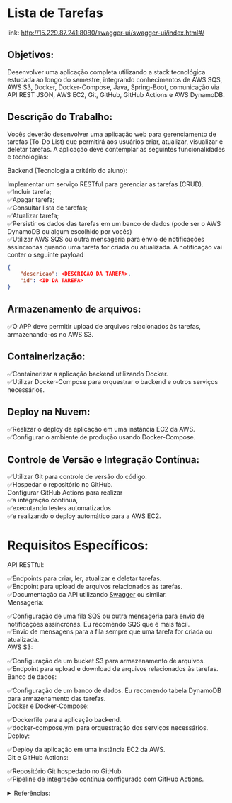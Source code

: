 # Lista de Tarefas
link: http://15.229.87.241:8080/swagger-ui/swagger-ui/index.html#/
## Objetivos:
Desenvolver uma aplicação completa utilizando a stack tecnológica estudada ao longo do semestre, integrando conhecimentos de AWS SQS, AWS S3, Docker, Docker-Compose, Java, Spring-Boot, comunicação via API REST JSON, AWS EC2, Git, GitHub, GitHub Actions e AWS DynamoDB.

## Descrição do Trabalho:

Vocês deverão desenvolver uma aplicação web para gerenciamento de tarefas (To-Do List) que permitirá aos usuários criar, atualizar, visualizar e deletar tarefas. A aplicação deve contemplar as seguintes funcionalidades e tecnologias:

Backend (Tecnologia a critério do aluno):

Implementar um serviço RESTful para gerenciar as tarefas (CRUD).\
✅Incluir tarefa;\
✅Apagar tarefa;\
✅Consultar lista de tarefas;\
✅Atualizar tarefa;\
✅Persistir os dados das tarefas em um banco de dados (pode ser o AWS DynamoDB ou algum escolhido por vocês)\
✅Utilizar AWS SQS ou outra mensageria para envio de notificações assíncronas quando uma tarefa for criada ou atualizada. A notificação vai conter o seguinte payload
```json
{
    "descricao": <DESCRICAO DA TAREFA>, 
    "id": <ID DA TAREFA> 
}
```
## Armazenamento de arquivos: 
✅O APP deve permitir upload de arquivos relacionados às tarefas, armazenando-os no AWS S3. 

## Containerização:

✅Containerizar a aplicação backend utilizando Docker.\
✅Utilizar Docker-Compose para orquestrar o backend e outros serviços necessários.
## Deploy na Nuvem:

✅Realizar o deploy da aplicação em uma instância EC2 da AWS.\
✅Configurar o ambiente de produção usando Docker-Compose.
## Controle de Versão e Integração Contínua:

✅Utilizar Git para controle de versão do código.\
✅Hospedar o repositório no GitHub.\
Configurar GitHub Actions para realizar\
✅a integração contínua,\
✅executando testes automatizados\
✅e realizando o deploy automático para a AWS EC2.
# Requisitos Específicos:

API RESTful:

✅Endpoints para criar, ler, atualizar e deletar tarefas.\
✅Endpoint para upload de arquivos relacionados às tarefas.\
✅Documentação da API utilizando [Swagger](http://localhost:8080/swagger-ui/swagger-ui/index.html#/) ou similar.\
Mensageria:

✅Configuração de uma fila SQS ou outra mensageria para envio de notificações assíncronas. Eu recomendo SQS que é mais fácil.\
✅Envio de mensagens para a fila sempre que uma tarefa for criada ou atualizada.\
AWS S3:

✅Configuração de um bucket S3 para armazenamento de arquivos.\
✅Endpoint para upload e download de arquivos relacionados às tarefas.\
Banco de dados:

✅Configuração de um banco de dados. Eu recomendo tabela DynamoDB para armazenamento das tarefas.\
Docker e Docker-Compose:

✅Dockerfile para a aplicação backend.\
✅docker-compose.yml para orquestração dos serviços necessários.\
Deploy:

✅Deploy da aplicação em uma instância EC2 da AWS.\
Git e GitHub Actions:

✅Repositório Git hospedado no GitHub.\
✅Pipeline de integração contínua configurado com GitHub Actions.

<details>
<summary>Referências:</summary>

[AWS Tutorial 1 - Launching EC2 Ubuntu Machine on AWS](https://www.youtube.com/watch?v=osqZnijkhtE&ab_channel=KGPTalkie)\
[Spring Boot With Amazon S3 : File Upload & Download Example | S3 Bucket | JavaTechie](https://www.youtube.com/watch?v=vY7c7k8xmKE&ab_channel=JavaTechie)\
[AWS SQS: Como publicar e consumir mensagens com Spring Cloud AWS](https://www.youtube.com/watch?v=56_F59cIT8M&t=758s&ab_channel=Build%26Run)
[Spring Boot - Deploy na AWS EC2 com Github Actions e Docker](https://www.youtube.com/watch?v=mIuFF_ZP_60&ab_channel=DanieleLe%C3%A3o)\
[Usuários, Roles e Permissões de Acesso AWS IAM - Curso Prático Amazon Web Services - Aula 04 ](https://www.youtube.com/watch?v=spUlvo0HNFQ&ab_channel=GaragemdoInventor)
</details>
